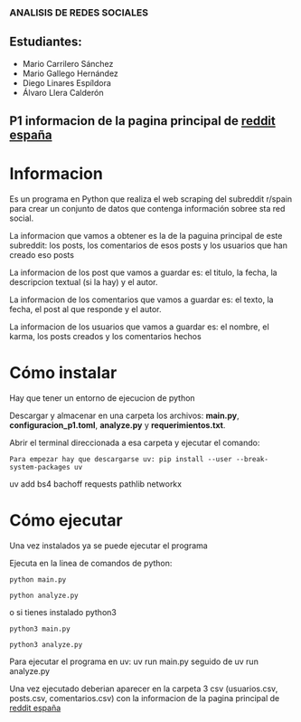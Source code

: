 ### ANALISIS DE REDES SOCIALES

## Estudiantes:
- Mario Carrilero Sánchez
- Mario Gallego Hernández
- Diego Linares Espíldora
- Álvaro Llera Calderón

## P1 informacion de la pagina principal de [reddit españa](https://old.reddit.com/r/spain/)

# Informacion

Es un programa en Python que realiza el web scraping del subreddit r/spain para crear un conjunto de datos que contenga información sobree sta red social.

La informacion que vamos a obtener es la de la paguina principal de este subreddit: los posts, los comentarios de esos posts y los usuarios que han creado eso posts

La informacion de los post que vamos a guardar es: el titulo, la fecha, la descripcion textual (si la hay) y el autor.

La informacion de los comentarios que vamos a guardar es: el texto, la fecha, el post al que responde y el autor.

La informacion de los usuarios que vamos a guardar es: el nombre, el karma, los posts creados y los comentarios hechos

# Cómo instalar

Hay que tener un entorno de ejecucion de python

Descargar y almacenar en una carpeta los archivos: **main.py**, **configuracion_p1.toml**, **analyze.py** y **requerimientos.txt**. 

Abrir el terminal direccionada a esa carpeta y ejecutar el comando:

  ~~~
Para empezar hay que descargarse uv: pip install --user --break-system-packages uv
  ~~~

uv add bs4 bachoff requests pathlib networkx

# Cómo ejecutar

Una vez instalados ya se puede ejecutar el programa

Ejecuta en la linea de comandos de python:

  ~~~
  python main.py
  ~~~
  ~~~
  python analyze.py
  ~~~
o si tienes instalado python3
  ~~~
  python3 main.py
  ~~~
  ~~~
  python3 analyze.py
  ~~~
Para ejecutar el programa en uv: uv run main.py seguido de uv run analyze.py

Una vez ejecutado deberian aparecer en la carpeta 3 csv (usuarios.csv, posts.csv, comentarios.csv) con la informacion de la pagina principal de [reddit españa](https://old.reddit.com/r/spain/)

